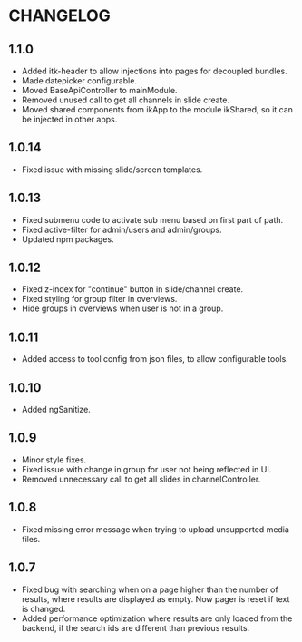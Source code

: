 # CHANGELOG

## 1.1.0

* Added itk-header to allow injections into pages for decoupled bundles.
* Made datepicker configurable.
* Moved BaseApiController to mainModule.
* Removed unused call to get all channels in slide create.
* Moved shared components from ikApp to the module ikShared, so it can be injected in other apps.

## 1.0.14

* Fixed issue with missing slide/screen templates.

## 1.0.13

* Fixed submenu code to activate sub menu based on first part of path.
* Fixed active-filter for admin/users and admin/groups.
* Updated npm packages.

## 1.0.12

* Fixed z-index for "continue" button in slide/channel create.
* Fixed styling for group filter in overviews.
* Hide groups in overviews when user is not in a group.

## 1.0.11

* Added access to tool config from json files, to allow configurable tools.

## 1.0.10

* Added ngSanitize.

## 1.0.9

* Minor style fixes.
* Fixed issue with change in group for user not being reflected in UI.
* Removed unnecessary call to get all slides in channelController.

## 1.0.8

* Fixed missing error message when trying to upload unsupported media files.

## 1.0.7

* Fixed bug with searching when on a page higher than the number of results,
where results are displayed as empty. Now pager is reset if text is changed.
* Added performance optimization where results are only loaded from the backend,
if the search ids are different than previous results.
